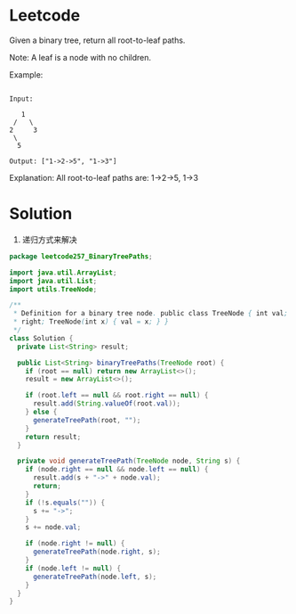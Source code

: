 # Leetcode

Given a binary tree, return all root-to-leaf paths.

Note: A leaf is a node with no children.

Example:
```

Input:

   1
 /   \
2     3
 \
  5

Output: ["1->2->5", "1->3"]

```
Explanation: All root-to-leaf paths are: 1->2->5, 1->3

# Solution


1. 递归方式来解决

```java
package leetcode257_BinaryTreePaths;

import java.util.ArrayList;
import java.util.List;
import utils.TreeNode;

/**
 * Definition for a binary tree node. public class TreeNode { int val; TreeNode left; TreeNode
 * right; TreeNode(int x) { val = x; } }
 */
class Solution {
  private List<String> result;

  public List<String> binaryTreePaths(TreeNode root) {
    if (root == null) return new ArrayList<>();
    result = new ArrayList<>();

    if (root.left == null && root.right == null) {
      result.add(String.valueOf(root.val));
    } else {
      generateTreePath(root, "");
    }
    return result;
  }

  private void generateTreePath(TreeNode node, String s) {
    if (node.right == null && node.left == null) {
      result.add(s + "->" + node.val);
      return;
    }
    if (!s.equals("")) {
      s += "->";
    }
    s += node.val;

    if (node.right != null) {
      generateTreePath(node.right, s);
    }
    if (node.left != null) {
      generateTreePath(node.left, s);
    }
  }
}

```
